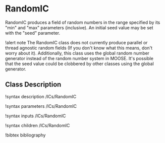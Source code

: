 # RandomIC

RandomIC produces a field of random numbers in the range specified by its "min" and "max" parameters (inclusive).
An initial seed value may be set with the "seed" parameter.

!alert note
The RandomIC class does not currently produce parallel or thread agnostic random fields (If you don't
know what this means, don't worry about it). Additionally, this class uses the global random number
generator instead of the random number system in MOOSE. It's possible that the seed value could be
clobbered by other classes using the global generator.

## Class Description

!syntax description /ICs/RandomIC

!syntax parameters /ICs/RandomIC

!syntax inputs /ICs/RandomIC

!syntax children /ICs/RandomIC

!bibtex bibliography
